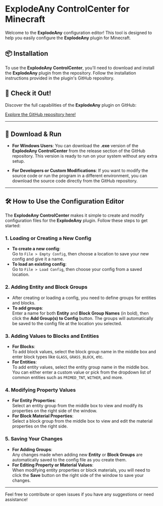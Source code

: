 # ExplodeAny ControlCenter for Minecraft

Welcome to the **ExplodeAny** configuration editor! This tool is designed to help you easily configure the **ExplodeAny** plugin for Minecraft.

## 📦 Installation
To use the **ExplodeAny ControlCenter**, you'll need to download and install the **ExplodeAny** plugin from the repository. Follow the installation instructions provided in the plugin's GitHub repository.

## 🔗 Check it Out!
Discover the full capabilities of the **ExplodeAny** plugin on GitHub:

[Explore the GitHub repository here!](https://github.com/GuilleX7/ExplodeAny/tree/main)

---
## 🚀 Download & Run

- **For Windows Users**: You can download the **.exe** version of the **ExplodeAny ControlCenter** from the release section of the GitHub repository. This version is ready to run on your system without any extra setup.

- **For Developers or Custom Modifications**: If you want to modify the source code or run the program in a different environment, you can download the source code directly from the GitHub repository.


---

## 🛠️ How to Use the Configuration Editor

The **ExplodeAny ControlCenter** makes it simple to create and modify configuration files for the **ExplodeAny** plugin. Follow these steps to get started:

### 1. **Loading or Creating a New Config**
   - **To create a new config**:  
     Go to `File > Empty Config`, then choose a location to save your new config and give it a name.
   - **To load an existing config**:  
     Go to `File > Load Config`, then choose your config from a saved location.

### 2. **Adding Entity and Block Groups**
   - After creating or loading a config, you need to define groups for entities and blocks.
   - **To add groups**:  
     Enter a name for both **Entity** and **Block Group Names** (in bold), then click the **Add Group(s) to Config** button. The groups will automatically be saved to the config file at the location you selected.

### 3. **Adding Values to Blocks and Entities**
   - **For Blocks**:  
     To add block values, select the block group name in the middle box and enter block types like `GLASS`, `GRASS_BLOCK`, etc.
   - **For Entities**:  
     To add entity values, select the entity group name in the middle box. You can either enter a custom value or pick from the dropdown list of common entities such as `PRIMED_TNT`, `WITHER`, and more.

### 4. **Modifying Property Values**
   - **For Entity Properties**:  
     Select an entity group from the middle box to view and modify its properties on the right side of the window.
   - **For Block Material Properties**:  
     Select a block group from the middle box to view and edit the material properties on the right side.

### 5. **Saving Your Changes**
   - **For Adding Groups**:  
     Any changes made when adding new **Entity** or **Block Groups** are automatically saved to the config file as you create them.
   - **For Editing Property or Material Values**:  
     When modifying entity properties or block materials, you will need to click the **Save** button on the right side of the window to save your changes.

---

Feel free to contribute or open issues if you have any suggestions or need assistance!
